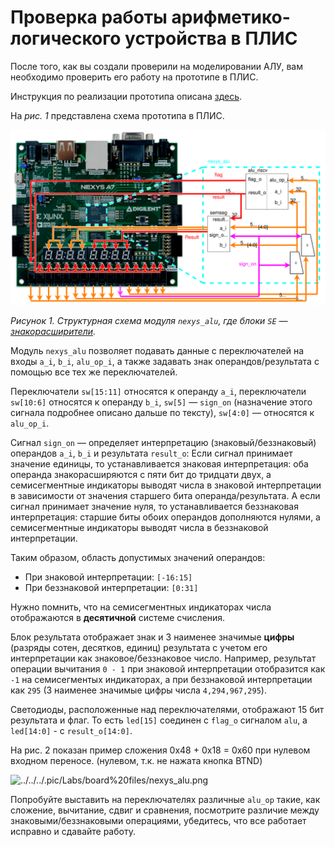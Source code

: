 # Проверка работы арифметико-логического устройства в ПЛИС

После того, как вы создали проверили на моделировании АЛУ,
вам необходимо проверить его работу на прототипе в ПЛИС.

Инструкция по реализации прототипа описана [здесь](../../../Vivado%20Basics/How%20to%20program%20an%20fpga%20board.md).

На _рис. 1_ представлена схема прототипа в ПЛИС.

![../../../.pic/Labs/board%20files/nexys_alu_structure.drawio.svg](../../../.pic/Labs/board%20files/nexys_alu_structure.drawio.svg)

_Рисунок 1. Структурная схема модуля `nexys_alu`, где блоки `SE` &mdash;
[знакорасширители](https://ru.wikipedia.org/wiki/Дополнительный_код#Расширение_знака)._

Модуль `nexys_alu` позволяет подавать данные с переключателей на входы `a_i`, `b_i`, `alu_op_i`,
а также задавать знак операндов/результата с помощью все тех же переключателей.

Переключатели `sw[15:11]` относятся к
операнду `a_i`, переключатели `sw[10:6]` относятся к операнду `b_i`, `sw[5]` &mdash; `sign_on`
(назначение этого сигнала подробнее описано дальше по тексту),
`sw[4:0]` &mdash; относятся к `alu_op_i`.

Сигнал `sign_on` &mdash; определяет интерпретацию (знаковый/беззнаковый) операндов `a_i`, `b_i`
и результата `result_o`:
Если сигнал принимает значение единицы, то устанавливается
знаковая интерпретация: оба операнда знакорасширяются с пяти бит до тридцати двух,
а семисегментные индикаторы выводят числа в знаковой интерпретации в зависимости от значения
старшего бита операнда/результата. А если сигнал принимает значение нуля, то устанавливается
беззнаковая интерпретация: старшие биты обоих операндов дополняются нулями,
а семисегментные индикаторы выводят числа в беззнаковой интерпретации.

Таким образом, область допустимых значений операндов:
-   При знаковой интерпретации: `[-16:15]`
-   При беззнаковой интерпретации: `[0:31]`

Нужно помнить, что на семисегментных индикаторах числа отображаются в
**десятичной** системе счисления.

Блок результата отображает знак и 3 наименее значимые
**цифры** (разряды сотен, десятков, единиц) результата с учетом его интерпретации как
знаковое/беззнаковое число. Например, результат операции вычитания `0 - 1` при знаковой
интерпретации отобразится как `-1` на семисегментых индикаторах, а при беззнаковой интерпретации
как `295` (3 наименее значимые цифры числа `4,294,967,295`).

Светодиоды, расположенные над переключателями, отображают 15 бит результата и флаг.
То есть `led[15]` соединен с `flag_o` сигналом `alu`, а `led[14:0]` - с `result_o[14:0]`.

На рис. 2 показан пример сложения 0x48 + 0x18 = 0x60 при нулевом входном переносе. (нулевом, т.к. не нажата кнопка BTND)

![../../../.pic/Labs/board%20files/nexys_alu.png](../../../.pic/Labs/board%20files/nexys_alu.png)

Попробуйте выставить на переключателях различные `alu_op` такие, как сложение, вычитание, сдвиг и
сравнения, посмотрите различие между знаковыми/беззнаковыми операциями, убедитесь,
что все работает исправно и сдавайте работу.
